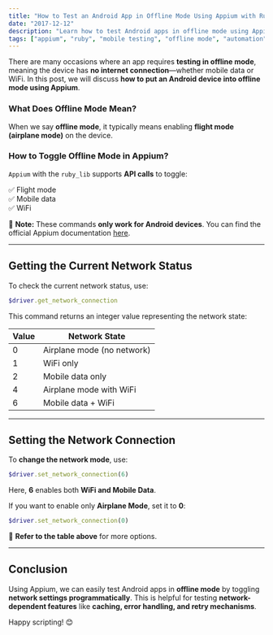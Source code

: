 ```yaml
---
title: "How to Test an Android App in Offline Mode Using Appium with Ruby"
date: "2017-12-12"
description: "Learn how to test Android apps in offline mode using Appium with Ruby by toggling flight mode, mobile data, and WiFi."
tags: ["appium", "ruby", "mobile testing", "offline mode", "automation"]
---
```


There are many occasions where an app requires **testing in offline mode**, meaning the device has **no internet connection**—whether mobile data or WiFi. In this post, we will discuss **how to put an Android device into offline mode using Appium**.

### **What Does Offline Mode Mean?**
When we say **offline mode**, it typically means enabling **flight mode (airplane mode)** on the device.

### **How to Toggle Offline Mode in Appium?**
`Appium` with the `ruby_lib` supports **API calls** to toggle:

✅ Flight mode  
✅ Mobile data  
✅ WiFi  

📌 **Note:** These commands **only work for Android devices**. You can find the official Appium documentation [here](https://appium.io/docs/en/latest/quickstart/test-rb/).

---

## **Getting the Current Network Status**
To check the current network status, use:
```ruby
$driver.get_network_connection
```
This command returns an integer value representing the network state:

| Value | Network State |
|--------|----------------------------|
| 0      | Airplane mode (no network) |
| 1      | WiFi only                  |
| 2      | Mobile data only           |
| 4      | Airplane mode with WiFi    |
| 6      | Mobile data + WiFi         |

---

## **Setting the Network Connection**
To **change the network mode**, use:
```ruby
$driver.set_network_connection(6)
```
Here, **6** enables both **WiFi and Mobile Data**.

If you want to enable only **Airplane Mode**, set it to **0**:
```ruby
$driver.set_network_connection(0)
```

📌 **Refer to the table above** for more options.

---

## **Conclusion**
Using Appium, we can easily test Android apps in **offline mode** by toggling **network settings programmatically**. This is helpful for testing **network-dependent features** like **caching, error handling, and retry mechanisms**.

Happy scripting! 😊
